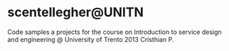 scentellegher@UNITN
=============

Code samples a projects for the course on Introduction to service design and engineering @ University of Trento
2013
Cristhian P.

